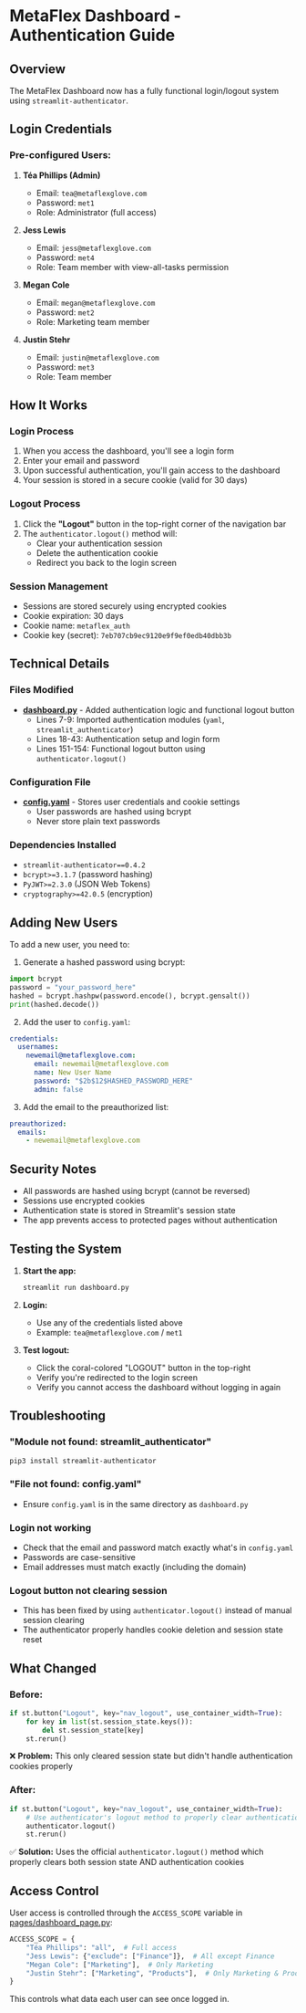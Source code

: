 # MetaFlex Dashboard - Authentication Guide

## Overview
The MetaFlex Dashboard now has a fully functional login/logout system using `streamlit-authenticator`.

## Login Credentials

### Pre-configured Users:

1. **Téa Phillips (Admin)**
   - Email: `tea@metaflexglove.com`
   - Password: `met1`
   - Role: Administrator (full access)

2. **Jess Lewis**
   - Email: `jess@metaflexglove.com`
   - Password: `met4`
   - Role: Team member with view-all-tasks permission

3. **Megan Cole**
   - Email: `megan@metaflexglove.com`
   - Password: `met2`
   - Role: Marketing team member

4. **Justin Stehr**
   - Email: `justin@metaflexglove.com`
   - Password: `met3`
   - Role: Team member

## How It Works

### Login Process
1. When you access the dashboard, you'll see a login form
2. Enter your email and password
3. Upon successful authentication, you'll gain access to the dashboard
4. Your session is stored in a secure cookie (valid for 30 days)

### Logout Process
1. Click the **"Logout"** button in the top-right corner of the navigation bar
2. The `authenticator.logout()` method will:
   - Clear your authentication session
   - Delete the authentication cookie
   - Redirect you back to the login screen

### Session Management
- Sessions are stored securely using encrypted cookies
- Cookie expiration: 30 days
- Cookie name: `metaflex_auth`
- Cookie key (secret): `7eb707cb9ec9120e9f9ef0edb40dbb3b`

## Technical Details

### Files Modified
- **[dashboard.py](dashboard.py)** - Added authentication logic and functional logout button
  - Lines 7-9: Imported authentication modules (`yaml`, `streamlit_authenticator`)
  - Lines 18-43: Authentication setup and login form
  - Lines 151-154: Functional logout button using `authenticator.logout()`

### Configuration File
- **[config.yaml](config.yaml)** - Stores user credentials and cookie settings
  - User passwords are hashed using bcrypt
  - Never store plain text passwords

### Dependencies Installed
- `streamlit-authenticator==0.4.2`
- `bcrypt>=3.1.7` (password hashing)
- `PyJWT>=2.3.0` (JSON Web Tokens)
- `cryptography>=42.0.5` (encryption)

## Adding New Users

To add a new user, you need to:

1. Generate a hashed password using bcrypt:
```python
import bcrypt
password = "your_password_here"
hashed = bcrypt.hashpw(password.encode(), bcrypt.gensalt())
print(hashed.decode())
```

2. Add the user to `config.yaml`:
```yaml
credentials:
  usernames:
    newemail@metaflexglove.com:
      email: newemail@metaflexglove.com
      name: New User Name
      password: "$2b$12$HASHED_PASSWORD_HERE"
      admin: false
```

3. Add the email to the preauthorized list:
```yaml
preauthorized:
  emails:
    - newemail@metaflexglove.com
```

## Security Notes

- All passwords are hashed using bcrypt (cannot be reversed)
- Sessions use encrypted cookies
- Authentication state is stored in Streamlit's session state
- The app prevents access to protected pages without authentication

## Testing the System

1. **Start the app:**
   ```bash
   streamlit run dashboard.py
   ```

2. **Login:**
   - Use any of the credentials listed above
   - Example: `tea@metaflexglove.com` / `met1`

3. **Test logout:**
   - Click the coral-colored "LOGOUT" button in the top-right
   - Verify you're redirected to the login screen
   - Verify you cannot access the dashboard without logging in again

## Troubleshooting

### "Module not found: streamlit_authenticator"
```bash
pip3 install streamlit-authenticator
```

### "File not found: config.yaml"
- Ensure `config.yaml` is in the same directory as `dashboard.py`

### Login not working
- Check that the email and password match exactly what's in `config.yaml`
- Passwords are case-sensitive
- Email addresses must match exactly (including the domain)

### Logout button not clearing session
- This has been fixed by using `authenticator.logout()` instead of manual session clearing
- The authenticator properly handles cookie deletion and session state reset

## What Changed

### Before:
```python
if st.button("Logout", key="nav_logout", use_container_width=True):
    for key in list(st.session_state.keys()):
        del st.session_state[key]
    st.rerun()
```
❌ **Problem:** This only cleared session state but didn't handle authentication cookies properly

### After:
```python
if st.button("Logout", key="nav_logout", use_container_width=True):
    # Use authenticator's logout method to properly clear authentication
    authenticator.logout()
    st.rerun()
```
✅ **Solution:** Uses the official `authenticator.logout()` method which properly clears both session state AND authentication cookies

## Access Control

User access is controlled through the `ACCESS_SCOPE` variable in [pages/dashboard_page.py](pages/dashboard_page.py):

```python
ACCESS_SCOPE = {
    "Téa Phillips": "all",  # Full access
    "Jess Lewis": {"exclude": ["Finance"]},  # All except Finance
    "Megan Cole": ["Marketing"],  # Only Marketing
    "Justin Stehr": ["Marketing", "Products"],  # Only Marketing & Products
}
```

This controls what data each user can see once logged in.
